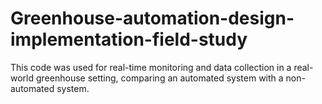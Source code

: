 # Greenhouse-automation-design-implementation-field-study
This code was used for real-time monitoring and data collection in a real-world greenhouse setting, comparing an automated system with a non-automated system.
